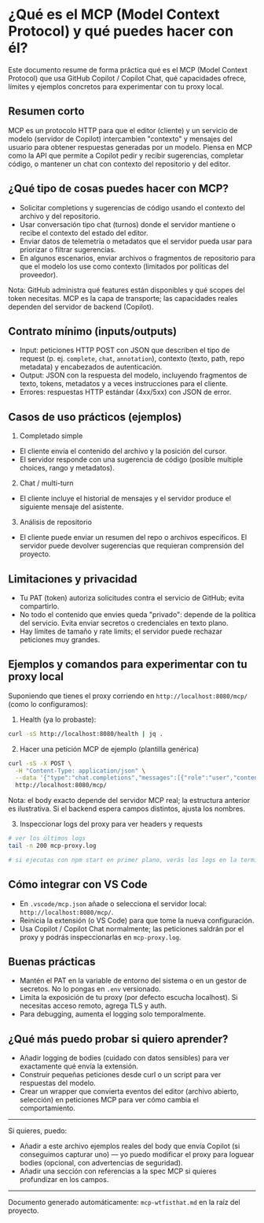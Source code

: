 # ¿Qué es el MCP (Model Context Protocol) y qué puedes hacer con él?

Este documento resume de forma práctica qué es el MCP (Model Context Protocol) que usa GitHub Copilot / Copilot Chat, qué capacidades ofrece, límites y ejemplos concretos para experimentar con tu proxy local.

## Resumen corto

MCP es un protocolo HTTP para que el editor (cliente) y un servicio de modelo (servidor de Copilot) intercambien "contexto" y mensajes del usuario para obtener respuestas generadas por un modelo. Piensa en MCP como la API que permite a Copilot pedir y recibir sugerencias, completar código, o mantener un chat con contexto del repositorio y del editor.

## ¿Qué tipo de cosas puedes hacer con MCP?

- Solicitar completions y sugerencias de código usando el contexto del archivo y del repositorio.
- Usar conversación tipo chat (turnos) donde el servidor mantiene o recibe el contexto del estado del editor.
- Enviar datos de telemetría o metadatos que el servidor pueda usar para priorizar o filtrar sugerencias.
- En algunos escenarios, enviar archivos o fragmentos de repositorio para que el modelo los use como contexto (limitados por políticas del proveedor).

Nota: GitHub administra qué features están disponibles y qué scopes del token necesitas. MCP es la capa de transporte; las capacidades reales dependen del servidor de backend (Copilot).

## Contrato mínimo (inputs/outputs)

- Input: peticiones HTTP POST con JSON que describen el tipo de request (p. ej. `complete`, `chat`, `annotation`), contexto (texto, path, repo metadata) y encabezados de autenticación.
- Output: JSON con la respuesta del modelo, incluyendo fragmentos de texto, tokens, metadatos y a veces instrucciones para el cliente.
- Errores: respuestas HTTP estándar (4xx/5xx) con JSON de error.

## Casos de uso prácticos (ejemplos)

1) Completado simple
- El cliente envía el contenido del archivo y la posición del cursor.
- El servidor responde con una sugerencia de código (posible multiple choices, rango y metadatos).

2) Chat / multi-turn
- El cliente incluye el historial de mensajes y el servidor produce el siguiente mensaje del asistente.

3) Análisis de repositorio
- El cliente puede enviar un resumen del repo o archivos específicos. El servidor puede devolver sugerencias que requieran comprensión del proyecto.

## Limitaciones y privacidad

- Tu PAT (token) autoriza solicitudes contra el servicio de GitHub; evita compartirlo.
- No todo el contenido que envies queda "privado": depende de la política del servicio. Evita enviar secretos o credenciales en texto plano.
- Hay límites de tamaño y rate limits; el servidor puede rechazar peticiones muy grandes.

## Ejemplos y comandos para experimentar con tu proxy local

Suponiendo que tienes el proxy corriendo en `http://localhost:8080/mcp/` (como lo configuramos):

1. Health (ya lo probaste):

```bash
curl -sS http://localhost:8080/health | jq .
```

2. Hacer una petición MCP de ejemplo (plantilla genérica)

```bash
curl -sS -X POST \
  -H "Content-Type: application/json" \
  --data '{"type":"chat.completions","messages":[{"role":"user","content":"Escribe una función en Python que invierta una cadena"}]}' \
  http://localhost:8080/mcp/
```

Nota: el body exacto depende del servidor MCP real; la estructura anterior es ilustrativa. Si el backend espera campos distintos, ajusta los nombres.

3. Inspeccionar logs del proxy para ver headers y requests

```bash
# ver los últimos logs
tail -n 200 mcp-proxy.log

# si ejecutas con npm start en primer plano, verás los logs en la terminal
```

## Cómo integrar con VS Code

- En `.vscode/mcp.json` añade o selecciona el servidor local: `http://localhost:8080/mcp/`.
- Reinicia la extensión (o VS Code) para que tome la nueva configuración.
- Usa Copilot / Copilot Chat normalmente; las peticiones saldrán por el proxy y podrás inspeccionarlas en `mcp-proxy.log`.

## Buenas prácticas

- Mantén el PAT en la variable de entorno del sistema o en un gestor de secretos. No lo pongas en `.env` versionado.
- Limita la exposición de tu proxy (por defecto escucha localhost). Si necesitas acceso remoto, agrega TLS y auth.
- Para debugging, aumenta el logging solo temporalmente.

## ¿Qué más puedo probar si quiero aprender?

- Añadir logging de bodies (cuidado con datos sensibles) para ver exactamente qué envía la extensión.
- Construir pequeñas peticiones desde curl o un script para ver respuestas del modelo.
- Crear un wrapper que convierta eventos del editor (archivo abierto, selección) en peticiones MCP para ver cómo cambia el comportamiento.

---

Si quieres, puedo:
- Añadir a este archivo ejemplos reales del body que envía Copilot (si conseguimos capturar uno) — yo puedo modificar el proxy para loguear bodies (opcional, con advertencias de seguridad).
- Añadir una sección con referencias a la spec MCP si quieres profundizar en los campos.


---

Documento generado automáticamente: `mcp-wtfisthat.md` en la raíz del proyecto.
